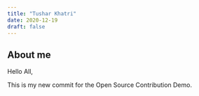 ```yaml
---
title: "Tushar Khatri"
date: 2020-12-19
draft: false
---
```


## About me
Hello All,

This is my new commit for the Open Source Contribution Demo.
